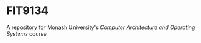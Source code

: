 # FIT9134

A repository for Monash University's _Computer Architecture and Operating Systems_ course
